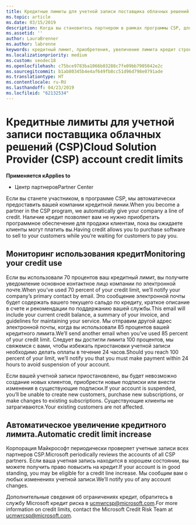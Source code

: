 ```yaml
---
title: Кредитные лимиты для учетной записи поставщика облачных решений (CSP) | Центр партнеров
ms.topic: article
ms.date: 03/15/2019
description: Когда вы становитесь партнером в рамках программы CSP, для вашей организации устанавливается кредитный лимит, и вы можете приобретать программное обеспечение для продажи клиентам, пока ждете оплаты от клиентов.
ms.assetid: ''
author: LauraBrenner
ms.author: labrenne
keywords: кредитный лимит, приобретения, увеличение лимита кредит строки
ms.localizationpriority: medium
ms.custom: seodec18
ms.openlocfilehash: c75bce9783ba1066b03288c7fe09bb7905042e2c
ms.sourcegitcommit: b1ab80345b4e4af649fb8cc51d96d798e0791ade
ms.translationtype: HT
ms.contentlocale: ru-RU
ms.lasthandoff: 04/23/2019
ms.locfileid: "62132534"
---
```

# <a name="cloud-solution-provider-csp-account-credit-limits"></a><span data-ttu-id="17082-104">Кредитные лимиты для учетной записи поставщика облачных решений (CSP)</span><span class="sxs-lookup"><span data-stu-id="17082-104">Cloud Solution Provider (CSP) account credit limits</span></span>

<span data-ttu-id="17082-105">**Применяется к**</span><span class="sxs-lookup"><span data-stu-id="17082-105">**Applies to**</span></span>

- <span data-ttu-id="17082-106">Центр партнеров</span><span class="sxs-lookup"><span data-stu-id="17082-106">Partner Center</span></span>

<span data-ttu-id="17082-107">Если вы станете участником, в программе CSP, мы автоматически предоставить вашей компании кредитной линии.</span><span class="sxs-lookup"><span data-stu-id="17082-107">When you become a partner in the CSP program, we automatically give your company a line of credit.</span></span> <span data-ttu-id="17082-108">Наличие кредит позволяет вам не нужно приобретать программное обеспечение для продажи клиентам, пока вы ожидаете клиенты могут платить вы.</span><span class="sxs-lookup"><span data-stu-id="17082-108">Having credit allows you to purchase software to sell to your customers while you’re waiting for customers to pay you.</span></span> 

## <a name="monitoring-your-credit-use"></a><span data-ttu-id="17082-109">Мониторинг использования кредит</span><span class="sxs-lookup"><span data-stu-id="17082-109">Monitoring your credit use</span></span>

<span data-ttu-id="17082-110">Если вы использовали 70 процентов ваш кредитный лимит, вы получите уведомление основное контактное лицо компании по электронной почте.</span><span class="sxs-lookup"><span data-stu-id="17082-110">When you’ve used 70 percent of your credit limit, we’ll notify your company’s primary contact by email.</span></span> <span data-ttu-id="17082-111">Это сообщение электронной почты будет содержать вашего текущего сальдо по кредиту, краткое описание в счете и рекомендации по поддержанию вашей службы.</span><span class="sxs-lookup"><span data-stu-id="17082-111">This email will include your current credit balance, a summary of your invoice, and guidelines for maintaining your service.</span></span> <span data-ttu-id="17082-112">Мы отправим другой адрес электронной почты, когда вы использовали 85 процентов вашей кредитного лимита.</span><span class="sxs-lookup"><span data-stu-id="17082-112">We’ll send another email when you’ve used 85 percent of your credit limit.</span></span> <span data-ttu-id="17082-113">Следует вы достигли лимита 100 процентов, мы свяжемся с вами, чтобы избежать приостановки учетной записи необходимо делать оплаты в течение 24 часов.</span><span class="sxs-lookup"><span data-stu-id="17082-113">Should you reach 100 percent of your limit, we’ll notify you that you must make payment within 24 hours to avoid suspension of your account.</span></span> 

<span data-ttu-id="17082-114">Если вашей учетной записи приостановлено, вы будет невозможно создание новых клиентов, приобрести новые подписки или внести изменения в существующие подписки.</span><span class="sxs-lookup"><span data-stu-id="17082-114">If your account is suspended, you’ll be unable to create new customers, purchase new subscriptions, or make changes to existing subscriptions.</span></span> <span data-ttu-id="17082-115">Существующие клиенты не затрагиваются.</span><span class="sxs-lookup"><span data-stu-id="17082-115">Your existing customers are not affected.</span></span> 

## <a name="automatic-credit-limit-increase"></a><span data-ttu-id="17082-116">Автоматическое увеличение кредитного лимита.</span><span class="sxs-lookup"><span data-stu-id="17082-116">Automatic credit limit increase</span></span>

<span data-ttu-id="17082-117">Корпорация Майкрософт периодически проверяет учетные записи всех партнеров CSP.</span><span class="sxs-lookup"><span data-stu-id="17082-117">Microsoft periodically reviews the accounts of all CSP partners.</span></span> <span data-ttu-id="17082-118">Если ваша учетная запись находится в хорошем состоянии, вы можете получить право повысить на кредит.</span><span class="sxs-lookup"><span data-stu-id="17082-118">If your account is in good standing, you may be eligible for a credit line increase.</span></span> <span data-ttu-id="17082-119">Мы сообщим вам о любых изменениях учетной записи.</span><span class="sxs-lookup"><span data-stu-id="17082-119">We’ll notify you of any account changes.</span></span> 

<span data-ttu-id="17082-120">Дополнительные сведения об ограничениях кредит, обратитесь в службу Microsoft кредит риска в ucmwrcsp@microsoft.com.</span><span class="sxs-lookup"><span data-stu-id="17082-120">For more information on credit limits, contact the Microsoft Credit Risk Team at ucmwrcsp@microsoft.com.</span></span> 

